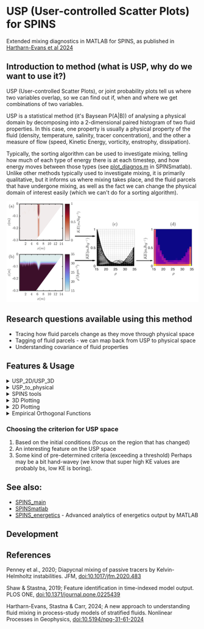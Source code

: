 # USP (User-controlled Scatter Plots) for SPINS
Extended mixing diagnostics in MATLAB for SPINS, as published in [Hartharn-Evans et al 2024](https://doi.org/10.5194/npg-31-61-2024)

## Introduction to method (what is USP, why do we want to use it?)

USP (User-controlled Scatter Plots), or joint probability plots tell us where two variables overlap, so we can find out if, when and where we get combinations of two variables. 

USP is a statistical method (it's Baysean P(A|B)) of analysing a physical domain by decomposing into a 2-dimensional paired histogram of two fluid properties. In this case, one property is usually a physical property of the fluid (density, temperature, salinity, tracer concentration), and the other a measure of flow (speed, Kinetic Energy, vorticity, enstrophy, dissipation). 

Typically, the sorting algorithm can be used to investigate mixing, telling how much of each type of energy there is at each timestep, and how energy moves between those types (see [plot\_diagnos.m](https://github.com/ddeepwel/SPINSmatlab/blob/master/plotting/plot_diagnos.m) in SPINSmatlab). Unlike other methods typically used to investigate mixing, it is primarily qualitative, but it informs us where mixing takes place, and the fluid parcels that have undergone mixing, as well as the fact we can change the physical domain of interest easily (which we can't do for a sorting algorithm). 

![Schematic of USP](./F1_SchematicQSP.png)

## Research questions available using this method
- Tracing how fluid parcels change as they move through physical space
- Tagging of fluid parcels - we can map back from USP to physical space
- Understanding covariance of fluid properties

## Features \& Usage
<details>
<summary>
  USP_2D/USP_3D
</summary>

[2D MATLAB Tool](usp_2d.m)

[3D MATLAB Tool](usp_3d.m)

MATLAB tool for calculating the USP histograms for 2D//3D simulations, mapped or unmapped grids (easy to adjust parameters and run local analysis) - mapped only for 2D. 

Both USP\_2d, USP\_3d have the same input variables (wich broadly match their equivalents in USP_to_physical):
- ii is the output number,
- var1 is the first variable (USP x axis),
- var2 second variable (USP y axis),
- spat\_lims is the spatial region to plot \[xmin xmax zmin zmax\]
- var\_lims is the limits of the variables (essentially axis limits of USP), NOTE this is \[var2min var2max var1min var2max\], and can be set only for var2. It's probably usually good practice to set the var\_lims, as SPINS often outputs one or two super off the scale values which just drown out any other data (this is just like we usually would set the caxis).
- doPlot is a boolean switch to make plots, or to output data. 

MATLAB files are set up to use as variable 1, density, salinity, or any other SPINS direct output file. As variable 2, it can do KE, speed, enstrophy, vorticity, dissipation, or any other SPINS direct output file. 

</details>

<details>
<summary>
  USP_to_physical
</summary>
  
[2D MATLAB Tool](usp_to_physical.m)

[3D MATLAB Tool](usp_to_physical_3d.m)

MATLAB tool to identify what fluid in physical space meets the criteria identified from a USP histogram.

In interactive mode (Region variable not input) USP\_to\_physical (2D only) will present to you the output from USP\_mapped (it in fact simply calls that function), prompting you to select the Region of Interest in the USP histogram (by clicking two opposite corners of the rectangle). It will then plot the fluid within this region of interest for both variables and the USP OR output the boolean mask for the ROI.

- ii is the output number,
- var1 is the first variable (USP x axis),
- var2 second variable (USP y axis),
- spat\_lims is the spatial region to plot \[xmin xmax zmin zmax\]
- var\_lims is the limits of the variables (essentially axis limits of USP), NOTE this is \[var2min var2max var1min var2max\], and can be set only for var2. It's probably usually good practice to set the var\_lims, as SPINS often outputs one or two super off the scale values which just drown out any other data (this is just like we usually would set the caxis).
- Region is the Region of Interest to be plotted

For the following command: 
`>> usp_to_physical(67, 'rho', 'KE', [5.5 7], [0 0.005 -0.0095 0.0095]);`

A region of interest can be isolated interactively:
![](./usp_to_physical.gif)


MATLAB files are set up to use as variable 1, density, salinity, or any other SPINS direct output file. As variable 2, it can do KE, speed, enstrophy, vorticity, dissipation, or any other SPINS direct output file. N.B.  when we use a square measure you do essentially squash low values together, and stretch the high values togehter, so consider this. 
There's also an "isInvert" switch in qsp\_to\_physical which needs to be manually changed in the code, if it's set to true it shows us the physical space which is outside the highlighted usp space - in some ways it's "What part of the flow isn't interesting"

TODO: Add a schematic here
TODO: qsp\_to\_physical to work with the csv read in from SPINSqsp

</details>

<details>
<summary>
    SPINS tools
</summary>
  
- [SPINS qsp](https://git.uwaterloo.ca/SPINS/SPINS_main/-/tree/master/src/cases/qsp) - A c++ tool for calculating USP within the SPINS architecture. Best if using large outputs, and/or 3D simulations. 
- [UNDER DEVELOPMENT] SPINS qsp read tool - Tool to read the .csv output by the SPINS qsp
- [UNDER DEVELOPMENT] MATLAB QSP Statistics tool. 
</details>

<details>
<summary>
  3D Plotting
</summary>

[Make isosurface files](./plot_3d/make_usp_isos.m)

[Plot isosurface plots](./plot_3d/plot_usp_iso.m)

Produce isosurface plots outlining the edges of the Region of Interest highlighted in usp_to_physical_3d - specifically for 3D plots. These visualsisations can be explored alongside the more quantitative plots made by that function, to understand better the distribution of regions of interest. Example plot follows, with red indicating ROI boundaries, and black indicating a reference isopycnal. 

![](./plot_3d/3D.png)

Production in a two-step process
1. make\_usp\_isos outputs a .mat file with a boolean grid of the isosurface based on the same grid as xgrid/ygrid/zgrid. This probably should be run on a computing system capable of handling the 3D data
2. plot\_usp\_iso plots the outputs of the previous step, best run on a local machine for good graphics rendering! 

</details>

<details>
<summary>
 2D Plotting
</summary>

[Timestep Comparison](./plot_2d/usp_phys_plotter.m)

[Inter-simulation Comparison](./plot_2d/usp_phys_plotter_comb.m)

[Example Script](./Plot_All_USP_Phys.m)

Produces USP plots for publication, such as figures 3 and 4 of USP paper. Example script to run both parts is provided in the Plot\_All\_USP\_Phys.m script. This is a good starting point for analysis of 2D simulation data, and comparing between simulations. 


</details>

<details>
<summary>
 Empirical Orthogonal Functions
</summary>

[USP EOFs](./EOF/usp_eof.m)

Produces EOF analysis of the QSPs, in particular an analysis of the error maps as in Shaw \& Stastna (2019), for the purpose of improved choosing of appropriate time steps of interest.

</details>

### Choosing the criterion for USP space
1. Based on the initial conditions (focus on the region that has changed)
2. An interesting feature on the USP space
3. Some kind of pre-determined criteria (exceeding a threshold)
Perhaps may be a bit hand-wavey (we know that super high KE values are probably bs, low KE is boring). 


## See also:
- [SPINS\_main](https://git.uwaterloo.ca/SPINS/SPINS_main.git)
- [SPINSmatlab](https://github.com/ddeepwell/SPINSmatlab.git)
- [SPINS\_energetics](https://github.com/HartharnSam/SPINS_energetics) - Advanced analytics of energetics output by MATLAB

## Development

## References
Penney et al., 2020; Diapycnal mixing of passive tracers by Kelvin-Helmholtz instabilities. JFM, [doi:10.1017/jfm.2020.483](https://doi.org/10.1017/jfm.2020.483)

Shaw \& Stastna, 2019; Feature identification in time-indexed model output. PLOS ONE, [doi:10.1371/journal.pone.0225439](https://doi.org/10.1371/journal.pone.0225439)

Hartharn-Evans, Stastna \& Carr, 2024; A new approach to understanding fluid mixing in process-study models of stratified fluids. Nonlinear Processes in Geophysics, [doi:10.5194/npg-31-61-2024](https://doi.org/10.5194/npg-31-61-2024)

